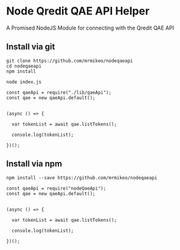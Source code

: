 # Node Qredit QAE API Helper

A Promised NodeJS Module for connecting with the Qredit QAE API

## Install via git
```
git clone https://github.com/mrmikeo/nodeqaeapi
cd nodeqaeapi
npm install

node index.js
```

```
const qaeApi = require("./lib/qaeApi");
const qae = new qaeApi.default();


(async () => {
  
  var tokenList = await qae.listTokens();
  
  console.log(tokenList);
  
})();
```

## Install via npm
```
npm install --save https://github.com/mrmikeo/nodeqaeapi
```

```
const qaeApi = require("nodeQaeApi");
const qae = new qaeApi.default();


(async () => {
  
  var tokenList = await qae.listTokens();
  
  console.log(tokenList);
  
})();
```
